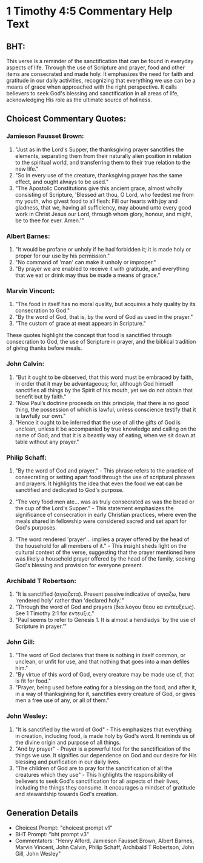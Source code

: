 # 1 Timothy 4:5 Commentary Help Text

## BHT:
This verse is a reminder of the sanctification that can be found in everyday aspects of life. Through the use of Scripture and prayer, food and other items are consecrated and made holy. It emphasizes the need for faith and gratitude in our daily activities, recognizing that everything we use can be a means of grace when approached with the right perspective. It calls believers to seek God's blessing and sanctification in all areas of life, acknowledging His role as the ultimate source of holiness.

## Choicest Commentary Quotes:
### Jamieson Fausset Brown:
1. "Just as in the Lord's Supper, the thanksgiving prayer sanctifies the elements, separating them from their naturally alien position in relation to the spiritual world, and transferring them to their true relation to the new life."
2. "So in every use of the creature, thanksgiving prayer has the same effect, and ought always to be used."
3. "The Apostolic Constitutions give this ancient grace, almost wholly consisting of Scripture, 'Blessed art thou, O Lord, who feedest me from my youth, who givest food to all flesh: Fill our hearts with joy and gladness, that we, having all sufficiency, may abound unto every good work in Christ Jesus our Lord, through whom glory, honour, and might, be to thee for ever. Amen.'"

### Albert Barnes:
1. "It would be profane or unholy if he had forbidden it; it is made holy or proper for our use by his permission." 
2. "No command of 'man' can make it unholy or improper." 
3. "By prayer we are enabled to receive it with gratitude, and everything that we eat or drink may thus be made a means of grace."

### Marvin Vincent:
1. "The food in itself has no moral quality, but acquires a holy quality by its consecration to God."
2. "By the word of God, that is, by the word of God as used in the prayer."
3. "The custom of grace at meat appears in Scripture."

These quotes highlight the concept that food is sanctified through consecration to God, the use of Scripture in prayer, and the biblical tradition of giving thanks before meals.

### John Calvin:
1. "But it ought to be observed, that this word must be embraced by faith, in order that it may be advantageous; for, although God himself sanctifies all things by the Spirit of his mouth, yet we do not obtain that benefit but by faith."
2. "Now Paul’s doctrine proceeds on this principle, that there is no good thing, the possession of which is lawful, unless conscience testify that it is lawfully our own."
3. "Hence it ought to be inferred that the use of all the gifts of God is unclean, unless it be accompanied by true knowledge and calling on the name of God; and that it is a beastly way of eating, when we sit down at table without any prayer."

### Philip Schaff:
1. "By the word of God and prayer." - This phrase refers to the practice of consecrating or setting apart food through the use of scriptural phrases and prayers. It highlights the idea that even the food we eat can be sanctified and dedicated to God's purpose.

2. "The very food men ate... was as truly consecrated as was the bread or the cup of the Lord's Supper." - This statement emphasizes the significance of consecration in early Christian practices, where even the meals shared in fellowship were considered sacred and set apart for God's purposes.

3. "The word rendered 'prayer'... implies a prayer offered by the head of the household for all members of it." - This insight sheds light on the cultural context of the verse, suggesting that the prayer mentioned here was likely a household prayer offered by the head of the family, seeking God's blessing and provision for everyone present.

### Archibald T Robertson:
1. "It is sanctified (αγιαζετα). Present passive indicative of αγιαζω, here 'rendered holy' rather than 'declared holy.'" 
2. "Through the word of God and prayers (δια λογου θεου κα εντευξεως). See 1 Timothy 2:1 for εντευξις." 
3. "Paul seems to refer to Genesis 1. It is almost a hendiadys 'by the use of Scripture in prayer.'"

### John Gill:
1. "The word of God declares that there is nothing in itself common, or unclean, or unfit for use, and that nothing that goes into a man defiles him."
2. "By virtue of this word of God, every creature may be made use of, that is fit for food."
3. "Prayer, being used before eating for a blessing on the food, and after it, in a way of thanksgiving for it, sanctifies every creature of God, or gives men a free use of any, or all of them."

### John Wesley:
1. "It is sanctified by the word of God" - This emphasizes that everything in creation, including food, is made holy by God's word. It reminds us of the divine origin and purpose of all things.
2. "And by prayer" - Prayer is a powerful tool for the sanctification of the things we use. It signifies our dependence on God and our desire for His blessing and purification in our daily lives.
3. "The children of God are to pray for the sanctification of all the creatures which they use" - This highlights the responsibility of believers to seek God's sanctification for all aspects of their lives, including the things they consume. It encourages a mindset of gratitude and stewardship towards God's creation.


## Generation Details
- Choicest Prompt: "choicest prompt v1"
- BHT Prompt: "bht prompt v3"
- Commentators: "Henry Alford, Jamieson Fausset Brown, Albert Barnes, Marvin Vincent, John Calvin, Philip Schaff, Archibald T Robertson, John Gill, John Wesley"
